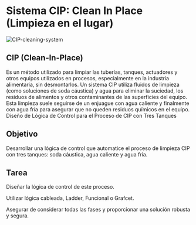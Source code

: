 # Sistema CIP: Clean In Place (Limpieza en el lugar)
![CIP-cleaning-system](https://github.com/fvexe82/SISTEMAS-CIBERFISICOS_PROYECTO-FINAL/assets/106171748/f301c58b-a6b9-4098-9cdb-9c40f37360b5)

## CIP (Clean-In-Place)
Es un método utilizado para limpiar las tuberías,
tanques, actuadores y otros equipos utilizados en procesos, especialmente en
la industria alimentaria, sin desmontarlos. Un sistema CIP utiliza fluidos de
limpieza (como soluciones de soda cáustica) y agua para eliminar la suciedad,
los residuos de alimentos y otros contaminantes de las superficies del equipo.
Esta limpieza suele seguirse de un enjuague con agua caliente y finalmente
con agua fría para asegurar que no queden residuos químicos en el equipo.
Diseño de Lógica de Control para el Proceso de CIP con Tres Tanques

## Objetivo 

Desarrollar una lógica de control que automatice el proceso de limpieza CIP con tres tanques: soda
cáustica, agua caliente y agua fría.

## Tarea
Diseñar la lógica de control de este proceso. 

Utilizar lógica cableada, Ladder, Funcional o Grafcet. 

Asegurar de considerar todas las fases y proporcionar una solución robusta y segura.
